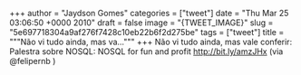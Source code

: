 
+++
author = "Jaydson Gomes"
categories = ["tweet"]
date = "Thu Mar 25 03:06:50 +0000 2010"
draft = false
image = "{TWEET_IMAGE}"
slug = "5e697718304a9af276f7428c10eb22b6f2d275be"
tags = ["tweet"]
title = """Não vi tudo ainda, mas va..."""
+++
Não vi tudo ainda, mas vale conferir: Palestra sobre NOSQL: NOSQL for fun and profit http://bit.ly/amzJHx (via @felipernb )
